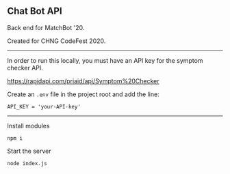 ## Chat Bot API

Back end for MatchBot '20.

Created for CHNG CodeFest 2020.

---

In order to run this locally, you must have an API key for the symptom checker API.

https://rapidapi.com/priaid/api/Symptom%20Checker

Create an `.env` file in the project root and add the line:

`API_KEY = 'your-API-key'`

---

Install modules

`npm i`

Start the server

`node index.js`
